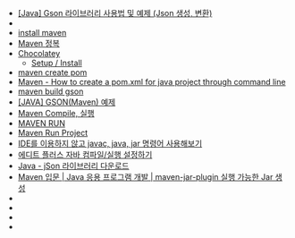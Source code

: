 - [[Java] Gson 라이브러리 사용법 및 예제 (Json 생성, 변환)](https://doosan.tistory.com/193)
- []()
- [install maven](https://www.google.com/search?q=install+maven&oq=install+maven&gs_lcrp=EgZjaHJvbWUyBggAEEUYOTIGCAEQRRg8MgYIAhBFGDwyBggDEEUYPNIBCDU3MjZqMGo3qAIAsAIA&sourceid=chrome&ie=UTF-8)
- [Maven 정복](https://wikidocs.net/book/1910)
- [Chocolatey](https://www.google.com/search?q=Chocolatey&oq=Chocolatey&gs_lcrp=EgZjaHJvbWUyBggAEEUYOTIGCAEQRRg8MgYIAhBFGDwyBggDEEUYQTIGCAQQRRhBMgYIBRBFGEHSAQgxMjE5ajBqNKgCALACAQ&sourceid=chrome&ie=UTF-8)
  - [Setup / Install](https://docs.chocolatey.org/en-us/choco/setup/)
- [maven create pom](https://www.google.com/search?q=maven+create+pom&oq=maven+create+pom&gs_lcrp=EgZjaHJvbWUyBggAEEUYOdIBCDY4NzRqMGo3qAIAsAIA&sourceid=chrome&ie=UTF-8)
- [Maven - How to create a pom.xml for java project through command line](https://stackoverflow.com/questions/47554948/maven-how-to-create-a-pom-xml-for-java-project-through-command-line)
- [maven build gson](https://www.google.com/search?q=maven+build+gson&newwindow=1&sca_esv=52820540c95b2b6f&sxsrf=AE3TifOoUmbczQ8CyfBuXDfi5jlWMpOidw%3A1750621673718&ei=6V1YaJLUK_Covr0P1cOz4Qg&ved=0ahUKEwjS7P335YWOAxVwlK8BHdXhLIwQ4dUDCBA&uact=5&oq=maven+build+gson&gs_lp=Egxnd3Mtd2l6LXNlcnAiEG1hdmVuIGJ1aWxkIGdzb24yBRAhGKABMgUQIRigAUiHJFCAEliIInAAeAKQAQCYAYcBoAHiBKoBAzAuNbgBA8gBAPgBAZgCBqAChgXCAgQQABhHwgIKEAAYgAQYFBiHAsICBRAAGIAEwgIKEAAYgAQYQxiKBcICBBAAGB6YAwDiAwUSATEgQIgGAZAGCpIHAzEuNaAH9hKyBwMwLjW4B_wEwgcFMC4xLjXIBxc&sclient=gws-wiz-serp)
- [[JAVA] GSON(Maven) 예제](https://velog.io/@tlawlswn28/JAVA-GSONMaven-%EC%98%88%EC%A0%9C)
- [Maven Compile, 실행](https://junha.tistory.com/6)
- [MAVEN RUN](https://www.google.com/search?q=MAVEN+RUN&oq=MAVEN+RUN&gs_lcrp=EgZjaHJvbWUyBggAEEUYOdIBCDU4OTNqMGo3qAIAsAIA&sourceid=chrome&ie=UTF-8)
- [Maven Run Project](https://stackoverflow.com/questions/1089285/maven-run-project)
- [IDE를 이용하지 않고 javac, java, jar 명령어 사용해보기](https://velog.io/@hochang/IDE%EB%A5%BC-%EC%9D%B4%EC%9A%A9%ED%95%98%EC%A7%80-%EC%95%8A%EA%B3%A0-javac-java-jar-%EB%AA%85%EB%A0%B9%EC%96%B4-%EC%82%AC%EC%9A%A9%ED%95%B4%EB%B3%B4%EA%B8%B0)
- [에디트 플러스 자바 컴파일/실행 설정하기](https://jason-moon.tistory.com/17)
- [Java - jSon 라이브러리 다운로드](https://blog.naver.com/dnfvm679/221285912201)
- [Maven 입문 | Java 응용 프로그램 개발 | maven-jar-plugin 실행 가능한 Jar 생성](https://www.devkuma.com/docs/maven/maven-jar-plugin-%EC%8B%A4%ED%96%89-%EA%B0%80%EB%8A%A5%ED%95%9C-jar-%EC%83%9D%EC%84%B1/)
- []()
- []()
- []()
- []()
